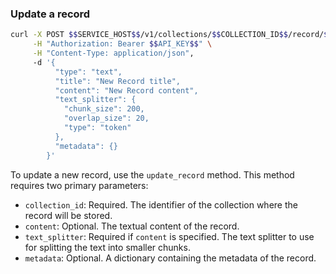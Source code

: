 ### Update a record

```bash
curl -X POST $$SERVICE_HOST$$/v1/collections/$$COLLECTION_ID$$/record/$$RECORD_ID$$ \
     -H "Authorization: Bearer $$API_KEY$$" \
     -H "Content-Type: application/json",
     -d '{
          "type": "text",
          "title": "New Record title",
          "content": "New Record content",
          "text_splitter": {
            "chunk_size": 200,
            "overlap_size": 20,
            "type": "token"
          },
          "metadata": {}
        }'
```

To update a new record, use the `update_record` method. This method requires two primary parameters:

- `collection_id`: Required. The identifier of the collection where the record will be stored.
- `content`: Optional. The textual content of the record.
- `text_splitter`: Required if `content` is specified.
  The text splitter to use for splitting the text into smaller chunks.
- `metadata`: Optional. A dictionary containing the metadata of the record.
